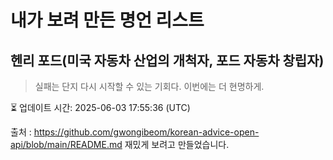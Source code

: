 # 내가 보려 만든 명언 리스트

##  헨리 포드(미국 자동차 산업의 개척자, 포드 자동차 창립자)
> 실패는 단지 다시 시작할 수 있는 기회다. 이번에는 더 현명하게.


⏳ 업데이트 시간: 2025-06-03 17:55:36 (UTC)

출처 : https://github.com/gwongibeom/korean-advice-open-api/blob/main/README.md
재밌게 보려고 만들었습니다.

